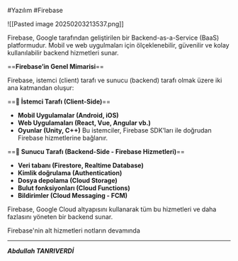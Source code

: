 #Yazılım  #Firebase


![[Pasted image 20250203213537.png]]


Firebase, Google tarafından geliştirilen bir Backend-as-a-Service (BaaS) platformudur. Mobil ve web uygulmaları için ölçeklenebilir, güvenilir ve kolay kullanılabilir backend hizmetleri sunar.


==**Firebase’in Genel Mimarisi**==

Firebase, istemci (client) tarafı ve sunucu (backend) tarafı olmak üzere iki ana katmandan oluşur:

 ==**🔹 İstemci Tarafı (Client-Side)**==
- **Mobil Uygulamalar (Android, iOS)**
- **Web Uygulamaları (React, Vue, Angular vb.)**
- **Oyunlar (Unity, C++)**
Bu istemciler, Firebase SDK’ları ile doğrudan Firebase hizmetlerine bağlanır.


==**🔹 Sunucu Tarafı (Backend-Side - Firebase Hizmetleri)**==
- **Veri tabanı (Firestore, Realtime Database)**
- **Kimlik doğrulama (Authentication)**
- **Dosya depolama (Cloud Storage)**
- **Bulut fonksiyonları (Cloud Functions)**
- **Bildirimler (Cloud Messaging - FCM)**

Firebase, Google Cloud altyapısını kullanarak tüm bu hizmetleri ve daha fazlasını yöneten bir backend sunar.

Firebase'nin alt hizmetleri notların devamında

---

***Abdullah TANRIVERDİ***
